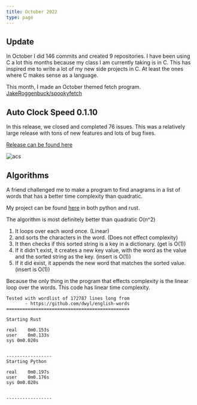 ```yaml
---
title: October 2022
type: page
---
```


## Update
In October I did 146 commits and created 9 repositories. I have been using C a lot this months because my class I am currently taking is in C. This has inspired me to write a lot of my new side projects in C. At least the ones where C makes sense as a language.

This month, I made an October themed fetch program.
[JakeRoggenbuck/spookyfetch](https://github.com/JakeRoggenbuck/spookyfetch)

## Auto Clock Speed 0.1.10
In this release, we closed and completed 76 issues. This was a relatively large release with tons of new features and lots of bug fixes.

[Release can be found here](https://github.com/JakeRoggenbuck/auto-clock-speed/releases/tag/0.1.10)

![acs](https://user-images.githubusercontent.com/35516367/199084229-aee15ac5-bd86-41e9-b7fc-22517e21e6f0.png)

## Algorithms
A friend challenged me to make a program to find anagrams in a list of words that has a better time complexity than quadratic.

My project can be found [here](https://github.com/JakeRoggenbuck/anagram) in both python and rust.

The algorithm is most definitely better than quadratic O(n^2)
1. It loops over each word once. (Linear)
2. and sorts the characters in the word. (Does not effect complexity)
3. It then checks if this sorted string is a key in a dictionary. (get is O(1))
4. If it didn't exist, it creates a new key value, with the word as the value and the sorted string as the key. (insert is O(1))
5. If it did exist, it appends the new word that matches the sorted value. (insert is O(1))

Because the only thing in the program that effects complexity is the linear loop over the words. This code has linear time complexity.

```
Tested with wordlist of 172787 lines long from
       - https://github.com/dwyl/english-words
==============================================

Starting Rust

real	0m0.153s
user	0m0.133s
sys	0m0.020s


-----------------
Starting Python

real	0m0.197s
user	0m0.176s
sys	0m0.020s


-----------------
```
